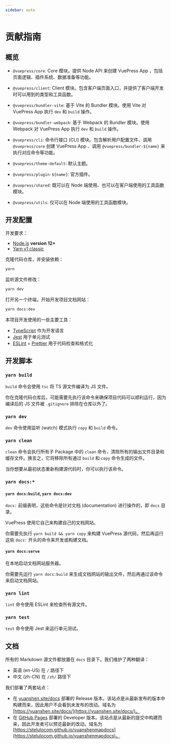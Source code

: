 ```yaml
---
sidebar: auto
---
```


# 贡献指南

## 概览

- `@vuepress/core`: Core 模块。提供 Node API 来创建 VuePress App ，包括页面逻辑、插件系统、数据准备等功能。

- `@vuepress/client`: Client 模块。包含客户端页面入口，并提供了客户端开发时可以用到的类型和工具函数。

- `@vuepress/bundler-vite`: 基于 Vite 的 Bundler 模块。使用 Vite 对 VuePress App 执行 `dev` 和 `build` 操作。

- `@vuepress/bundler-webpack`: 基于 Webpack 的 Bundler 模块。使用 Webpack 对 VuePress App 执行 `dev` 和 `build` 操作。

- `@vuepress/cli`: 命令行接口 (CLI) 模块。包含解析用户配置文件、调用 `@vuepress/core` 创建 VuePress App 、调用 `@vuepress/bundler-${name}` 来执行对应命令等功能。

- `@vuepress/theme-default`: 默认主题。

- `@vuepress/plugin-${name}`: 官方插件。

- `@vuepress/shared`: 既可以在 Node 端使用、也可以在客户端使用的工具函数模块。

- `@vuepress/utils`: 仅可以在 Node 端使用的工具函数模块。

## 开发配置

开发要求：

- [Node.js](http://nodejs.org) **version 12+**
- [Yarn v1 classic](https://classic.yarnpkg.com/zh-Hans/docs/install)

克隆代码仓库，并安装依赖：

```bash
yarn
```

监听源文件修改：

```bash
yarn dev
```

打开另一个终端，开始开发项目文档网站：

```bash
yarn docs:dev
```

本项目开发使用的一些主要工具：

- [TypeScript](https://www.typescriptlang.org/) 作为开发语言
- [Jest](https://jestjs.io/) 用于单元测试
- [ESLint](https://eslint.org/) + [Prettier](https://prettier.io/) 用于代码检查和格式化

## 开发脚本

### `yarn build`

`build` 命令会使用 `tsc` 将 TS 源文件编译为 JS 文件。

你在克隆代码仓库后，可能需要先执行该命令来确保项目代码可以顺利运行，因为编译后的 JS 文件被 `.gitignore` 排除在仓库以外了。

### `yarn dev`

`dev` 命令使用监听 (watch) 模式执行 `copy` 和 `build` 命令。

### `yarn clean`

`clean` 命令会执行所有子 Package 中的 `clean` 命令，清除所有的输出文件目录和缓存文件。换言之，它将移除所有通过 `build` 和 `copy` 命令生成的文件。

当你想要从最初状态重新构建源代码时，你可以执行该命令。

### `yarn docs:*`

#### `yarn docs:build`, `yarn docs:dev`

`docs:` 前缀表明，这些命令是针对文档 (documentation) 进行操作的，即 `docs` 目录。

VuePress 使用它自己来构建自己的文档网站。

你需要先执行 `yarn build && yarn copy` 来构建 VuePress 源代码，然后再运行这些 `docs:` 开头的命令来开发或构建文档。

#### `yarn docs:serve`

在本地启动文档网站服务器。

你需要先运行 `yarn docs:build` 来生成文档网站的输出文件，然后再通过该命令来启动文档网站。

### `yarn lint`

`lint` 命令使用 ESLint 来检查所有源文件。

### `yarn test`

`test` 命令使用 Jest 来运行单元测试。

## 文档

所有的 Markdown 源文件都放置在 `docs` 目录下。我们维护了两种翻译：

- 英语 (en-US) 在 `/` 路径下
- 中文 (zh-CN) 在 `/zh/` 路径下

我们部署了两套站点：

- 在 [yuanshen.site/docs](https://yuanshen.site/docs/) 部署的 Release 版本。该站点是从最新发布的版本中构建而来，因此用户不会看到未发布的改动。域名为 [https://yuanshen.site/docs/](https://yuanshen.site/docs/)。
- 在 [GitHub Pages](https://pages.github.com) 部署的 Developer 版本。该站点是从最新的提交中构建而来，因此开发者可以预览最新的改动。域名为 [https://stelulocom.github.io/yuanshenmapdocs](https://stelulocom.github.io/yuanshenmapdocs)。
